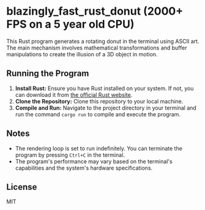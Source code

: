 # blazingly_fast_rust_donut (2000+ FPS on a 5 year old CPU)

This Rust program generates a rotating donut in the terminal using ASCII art. The main mechanism involves mathematical transformations and buffer manipulations to create the illusion of a 3D object in motion.

## Running the Program

1. **Install Rust:** Ensure you have Rust installed on your system. If not, you can download it from [the official Rust website](https://www.rust-lang.org/tools/install).
2. **Clone the Repository:** Clone this repository to your local machine.
3. **Compile and Run:** Navigate to the project directory in your terminal and run the command `cargo run` to compile and execute the program.

## Notes

- The rendering loop is set to run indefinitely. You can terminate the program by pressing `Ctrl+C` in the terminal.
- The program's performance may vary based on the terminal's capabilities and the system's hardware specifications.

## License

MIT
